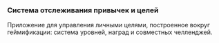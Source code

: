 ### Система отслеживания привычек и целей
Приложение для управления личными целями, построенное вокруг геймификации:
система уровней, наград и совместных челленджей.